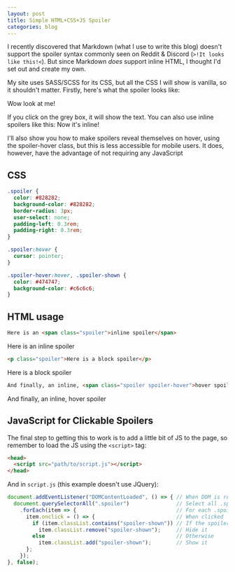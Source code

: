 ```yaml
---
layout: post
title: Simple HTML+CSS+JS Spoiler
categories: blog
---
```


I recently discovered that Markdown (what I use to write this blog) doesn't support the spoiler syntax commonly seen on Reddit & Discord (`>!It looks like this!<`). But since Markdown *does* support inline HTML, I thought I'd set out and create my own.

My site uses SASS/SCSS for its CSS, but all the CSS I will show is vanilla, so it shouldn't matter. Firstly, here's what the spoiler looks like:

<p class="spoiler">Wow look at me!</p>

If you click on the grey box, it will show the text. You can also use inline spoilers like this: <span class="spoiler"> Now it's inline!</span>

I'll also show you how to make spoilers reveal themselves on hover, using <span class="spoiler spoiler-hover">the spoiler-hover class</span>, but this is less accessible for mobile users. It does, however, have the advantage of not requiring any JavaScript

<!--more-->

## CSS

```css
.spoiler {
  color: #828282;
  background-color: #828282;
  border-radius: 3px;
  user-select: none;
  padding-left: 0.3rem;
  padding-right: 0.3rem;
}

.spoiler:hover {
  cursor: pointer;
}

.spoiler-hover:hover, .spoiler-shown {
  color: #474747;
  background-color: #c6c6c6;
}
```

## HTML usage

```html
Here is an <span class="spoiler">inline spoiler</span>
```

Here is an <span class="spoiler">inline spoiler</span>

```html
<p class="spoiler">Here is a block spoiler</p>
```

<p class="spoiler">Here is a block spoiler</p>

```html
And finally, an inline, <span class="spoiler spoiler-hover">hover spoiler</span>
```

And finally, an inline, <span class="spoiler spoiler-hover">hover spoiler</span>

## JavaScript for Clickable Spoilers

The final step to getting this to work is to add a little bit of JS to the page, so remember to load the JS using the `<script>` tag:

```html
<head>
  <script src="path/to/script.js"></script>
</head>
```

And in `script.js` (this example doesn't use JQuery):

```js
document.addEventListener("DOMContentLoaded", () => { // When DOM is ready
  document.querySelectorAll(".spoiler")               // Select all .spoiler elements
    .forEach(item => {                                // For each .spoiler element
      item.onclick = () => {                          // When clicked
        if (item.classList.contains("spoiler-shown")) // If the spoiler is shown
          item.classList.remove("spoiler-shown");     // Hide it
        else                                          // Otherwise
          item.classList.add("spoiler-shown");        // Show it
      };
    });
}, false);
```
